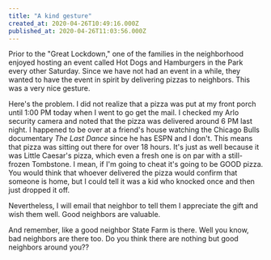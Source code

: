 ```yaml
---
title: "A kind gesture"
created_at: 2020-04-26T10:49:16.000Z
published_at: 2020-04-26T11:03:56.000Z
---
```

Prior to the "Great Lockdown," one of the families in the neighborhood enjoyed hosting an event called Hot Dogs and Hamburgers in the Park every other Saturday. Since we have not had an event in a while, they wanted to have the event in spirit by delivering pizzas to neighbors. This was a very nice gesture. 

Here's the problem. I did not realize that a pizza was put at my front porch until 1:00 PM today when I went to go get the mail. I checked my Arlo security camera and noted that the pizza was delivered around 6 PM last night. I happened to be over at a friend's house watching the Chicago Bulls documentary _The Last Dance_ since he has ESPN and I don't. This means that pizza was sitting out there for over 18 hours. It's just as well because it was Little Caesar's pizza, which even a fresh one is on par with a still-frozen Tombstone. I mean, if I'm going to cheat it's going to be GOOD pizza. You would think that whoever delivered the pizza would confirm that someone is home, but I could tell it was a kid who knocked once and then just dropped it off.

Nevertheless, I will email that neighbor to tell them I appreciate the gift and wish them well. Good neighbors are valuable.

And remember, like a good neighbor State Farm is there. Well you know, bad neighbors are there too. Do you think there are nothing but good neighbors around you??
